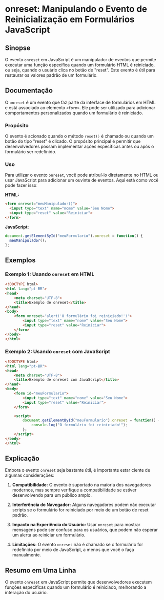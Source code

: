 <!--
Meta Description: # onreset: Manipulando o Evento de Reinicialização em Formulários JavaScript ## Sinopse O evento `onreset` em JavaScript é um manipulador de eventos q...
Meta Keywords: onreset, html, evento, formulário, javascript
-->

# onreset: Manipulando o Evento de Reinicialização em Formulários JavaScript

## Sinopse
O evento `onreset` em JavaScript é um manipulador de eventos que permite executar uma função específica quando um formulário HTML é reiniciado, ou seja, quando o usuário clica no botão de "reset". Este evento é útil para restaurar os valores padrão de um formulário.

## Documentação
O `onreset` é um evento que faz parte da interface de formulários em HTML e está associado ao elemento `<form>`. Ele pode ser utilizado para adicionar comportamentos personalizados quando um formulário é reiniciado.

### Propósito
O evento é acionado quando o método `reset()` é chamado ou quando um botão do tipo "reset" é clicado. O propósito principal é permitir que desenvolvedores possam implementar ações específicas antes ou após o formulário ser redefinido.

### Uso
Para utilizar o evento `onreset`, você pode atribuí-lo diretamente no HTML ou usar JavaScript para adicionar um ouvinte de eventos. Aqui está como você pode fazer isso:

**HTML:**
```html
<form onreset="meuManipulador()">
  <input type="text" name="nome" value="Seu Nome">
  <input type="reset" value="Reiniciar">
</form>
```

**JavaScript:**
```javascript
document.getElementById("meuFormulario").onreset = function() {
  meuManipulador();
};
```

## Exemplos
### Exemplo 1: Usando `onreset` em HTML
```html
<!DOCTYPE html>
<html lang="pt-BR">
<head>
    <meta charset="UTF-8">
    <title>Exemplo de onreset</title>
</head>
<body>
    <form onreset="alert('O formulário foi reiniciado!')">
        <input type="text" name="nome" value="Seu Nome">
        <input type="reset" value="Reiniciar">
    </form>
</body>
</html>
```

### Exemplo 2: Usando `onreset` com JavaScript
```html
<!DOCTYPE html>
<html lang="pt-BR">
<head>
    <meta charset="UTF-8">
    <title>Exemplo de onreset com JavaScript</title>
</head>
<body>
    <form id="meuFormulario">
        <input type="text" name="nome" value="Seu Nome">
        <input type="reset" value="Reiniciar">
    </form>

    <script>
        document.getElementById("meuFormulario").onreset = function() {
            console.log("O formulário foi reiniciado!");
        };
    </script>
</body>
</html>
```

## Explicação
Embora o evento `onreset` seja bastante útil, é importante estar ciente de algumas considerações:

1. **Compatibilidade:** O evento é suportado na maioria dos navegadores modernos, mas sempre verifique a compatibilidade se estiver desenvolvendo para um público amplo.
   
2. **Interferência do Navegador:** Alguns navegadores podem não executar scripts se o formulário for reiniciado por meio de um botão de reset padrão. 

3. **Impacto na Experiência do Usuário:** Usar `onreset` para mostrar mensagens pode ser confuso para os usuários, que podem não esperar um alerta ao reiniciar um formulário.

4. **Limitações:** O evento `onreset` não é chamado se o formulário for redefinido por meio de JavaScript, a menos que você o faça manualmente.

## Resumo em Uma Linha
O evento `onreset` em JavaScript permite que desenvolvedores executem funções específicas quando um formulário é reiniciado, melhorando a interação do usuário.
